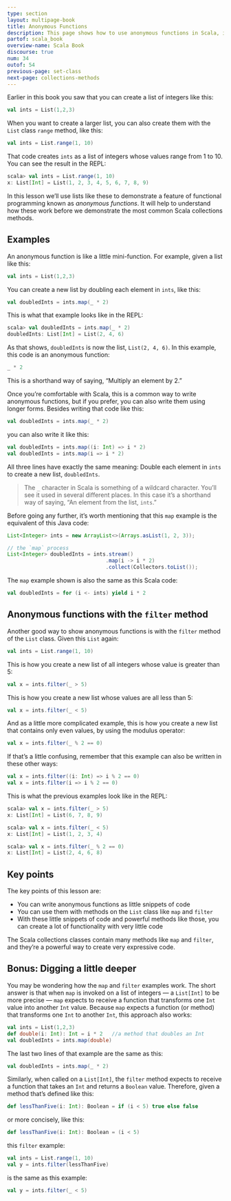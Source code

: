 ```yaml
---
type: section
layout: multipage-book
title: Anonymous Functions
description: This page shows how to use anonymous functions in Scala, including examples with the List class 'map' and 'filter' functions.
partof: scala_book
overview-name: Scala Book
discourse: true
num: 34
outof: 54
previous-page: set-class
next-page: collections-methods
---
```



Earlier in this book you saw that you can create a list of integers like this:

```scala
val ints = List(1,2,3)
```

When you want to create a larger list, you can also create them with the `List` class `range` method, like this:

```scala
val ints = List.range(1, 10)
```

That code creates `ints` as a list of integers whose values range from 1 to 10. You can see the result in the REPL:

```scala
scala> val ints = List.range(1, 10)
x: List[Int] = List(1, 2, 3, 4, 5, 6, 7, 8, 9)
```

In this lesson we’ll use lists like these to demonstrate a feature of functional programming known as *anonymous functions*. It will help to understand how these work before we demonstrate the most common Scala collections methods.



## Examples

An anonymous function is like a little mini-function. For example, given a list like this:

```scala
val ints = List(1,2,3)
```

You can create a new list by doubling each element in `ints`, like this:

```scala
val doubledInts = ints.map(_ * 2)
```

This is what that example looks like in the REPL:

```scala
scala> val doubledInts = ints.map(_ * 2)
doubledInts: List[Int] = List(2, 4, 6)
```

As that shows, `doubledInts` is now the list, `List(2, 4, 6)`. In this example, this code is an anonymous function:

```scala
_ * 2
```

This is a shorthand way of saying, “Multiply an element by 2.” 

Once you’re comfortable with Scala, this is a common way to write anonymous functions, but if you prefer, you can also write them using longer forms. Besides writing that code like this:

```scala
val doubledInts = ints.map(_ * 2)
```

you can also write it like this:

```scala
val doubledInts = ints.map((i: Int) => i * 2)
val doubledInts = ints.map(i => i * 2)
```

All three lines have exactly the same meaning: Double each element in `ints` to create a new list, `doubledInts`.

>The `_` character in Scala is something of a wildcard character. You’ll see it used in several different places. In this case it’s a shorthand way of saying, “An element from the list, `ints`.”

Before going any further, it’s worth mentioning that this `map` example is the equivalent of this Java code:

```java
List<Integer> ints = new ArrayList<>(Arrays.asList(1, 2, 3));

// the `map` process
List<Integer> doubledInts = ints.stream()
                                .map(i -> i * 2)
                                .collect(Collectors.toList());
```

The `map` example shown is also the same as this Scala code:

```scala
val doubledInts = for (i <- ints) yield i * 2
```



## Anonymous functions with the `filter` method

Another good way to show anonymous functions is with the `filter` method of the `List` class. Given this `List` again:

```scala
val ints = List.range(1, 10)
```

This is how you create a new list of all integers whose value is greater than 5:

```scala
val x = ints.filter(_ > 5)
```

This is how you create a new list whose values are all less than 5:

```scala
val x = ints.filter(_ < 5)
```

And as a little more complicated example, this is how you create a new list that contains only even values, by using the modulus operator:

```scala
val x = ints.filter(_ % 2 == 0)
```

If that’s a little confusing, remember that this example can also be written in these other ways:

```scala
val x = ints.filter((i: Int) => i % 2 == 0)
val x = ints.filter(i => i % 2 == 0)
```

This is what the previous examples look like in the REPL:

```scala
scala> val x = ints.filter(_ > 5)
x: List[Int] = List(6, 7, 8, 9)

scala> val x = ints.filter(_ < 5)
x: List[Int] = List(1, 2, 3, 4)

scala> val x = ints.filter(_ % 2 == 0)
x: List[Int] = List(2, 4, 6, 8)
```



## Key points

The key points of this lesson are:

- You can write anonymous functions as little snippets of code
- You can use them with methods on the `List` class like `map` and `filter`
- With these little snippets of code and powerful methods like those, you can create a lot of functionality with very little code

The Scala collections classes contain many methods like `map` and `filter`, and they’re a powerful way to create very expressive code.



## Bonus: Digging a little deeper

You may be wondering how the `map` and `filter` examples work. The short answer is that when `map` is invoked on a list of integers — a `List[Int]` to be more precise — `map` expects to receive a function that transforms one `Int` value into another `Int` value. Because `map` expects a function (or method) that transforms one `Int` to another `Int`, this approach also works:

```scala
val ints = List(1,2,3)
def double(i: Int): Int = i * 2   //a method that doubles an Int
val doubledInts = ints.map(double)
```

The last two lines of that example are the same as this:

```scala
val doubledInts = ints.map(_ * 2)
```

Similarly, when called on a `List[Int]`, the `filter` method expects to receive a function that takes an `Int` and returns a `Boolean` value. Therefore, given a method that’s defined like this:

```scala
def lessThanFive(i: Int): Boolean = if (i < 5) true else false
```

or more concisely, like this:

```scala
def lessThanFive(i: Int): Boolean = (i < 5)
```

this `filter` example:

```scala
val ints = List.range(1, 10)
val y = ints.filter(lessThanFive)
```

is the same as this example:

```scala
val y = ints.filter(_ < 5)
```














